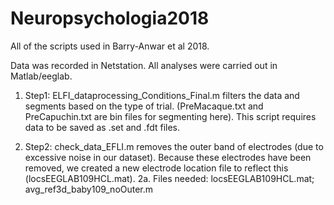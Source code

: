 # Neuropsychologia2018

All of the scripts used in Barry-Anwar et al 2018.

Data was recorded in Netstation. All analyses were carried out in Matlab/eeglab.

1. Step1: ELFI_dataprocessing_Conditions_Final.m filters the data and segments based on the type of trial. (PreMacaque.txt and PreCapuchin.txt are bin files for segmenting here). This script requires data to be saved as .set and .fdt files.

2. Step2: check_data_EFLI.m removes the outer band of electrodes (due to excessive noise in our dataset). Because these electrodes have been removed, we created a new electrode location file to reflect this (locsEEGLAB109HCL.mat). 
  2a. Files needed: locsEEGLAB109HCL.mat; avg_ref3d_baby109_noOuter.m
